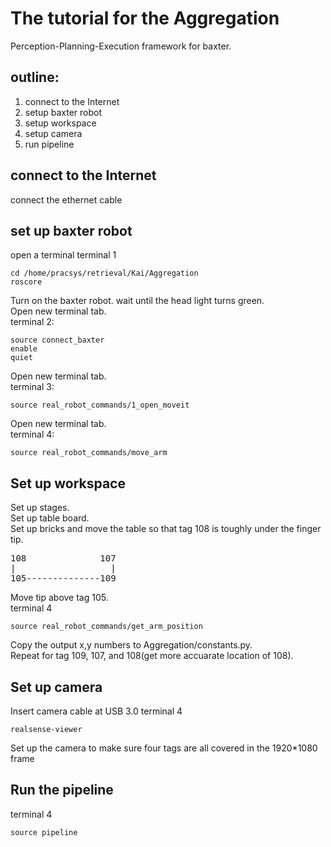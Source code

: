 # The tutorial for the Aggregation
Perception-Planning-Execution framework for baxter.

## outline:
1. connect to the Internet
2. setup baxter robot
3. setup workspace
4. setup camera
5. run pipeline

## connect to the Internet
connect the ethernet cable


## set up baxter robot
open a terminal
terminal 1
``` console
cd /home/pracsys/retrieval/Kai/Aggregation
roscore
```
Turn on the baxter robot. wait until the head light turns green.\
Open new terminal tab.\
terminal 2:
``` consule
source connect_baxter
enable
quiet
```
Open new terminal tab.\
terminal 3:
``` consule
source real_robot_commands/1_open_moveit
```
Open new terminal tab.\
terminal 4:
``` consule
source real_robot_commands/move_arm
```
## Set up workspace
Set up stages.\
Set up table board.\
Set up bricks and move the table so that tag 108 is toughly under the finger tip.
<pre>
108              107
|                  |
105--------------109
</pre>
Move tip above tag 105.\
terminal 4
``` consule
source real_robot_commands/get_arm_position
```
Copy the output x,y numbers to Aggregation/constants.py.\
Repeat for tag 109, 107, and 108(get more accuarate location of 108).

## Set up camera
Insert camera cable at USB 3.0
terminal 4
``` consule
realsense-viewer
```
Set up the camera to make sure four tags are all covered in the 1920*1080 frame

## Run the pipeline
terminal 4
``` consule
source pipeline
```
